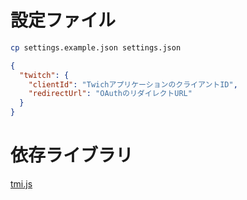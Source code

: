 # 設定ファイル

```sh
cp settings.example.json settings.json
```

```json
{
  "twitch": {
    "clientId": "TwichアプリケーションのクライアントID",
    "redirectUrl": "OAuthのリダイレクトURL"
  }
}
```

# 依存ライブラリ

[tmi.js](https://github.com/tmijs/tmi.js)
